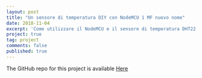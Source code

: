 ```yaml
---
layout: post
title: "Un sensore di temperatura DIY con NodeMCU 1 MF nuovo nome"
date: 2018-11-04
excerpt: 'Come utilizzare il NodeMCU e il sensore di temperatura DHT22 per creare una "stazione meteo" fatta in casa integrandola anche con Domoticz e Homebridge.'
project: true
tag: project
comments: false
published: true
---
```


The GitHub repo for this project is available [Here](https://github.com/lucacorbucci/NodeMCUScript)
